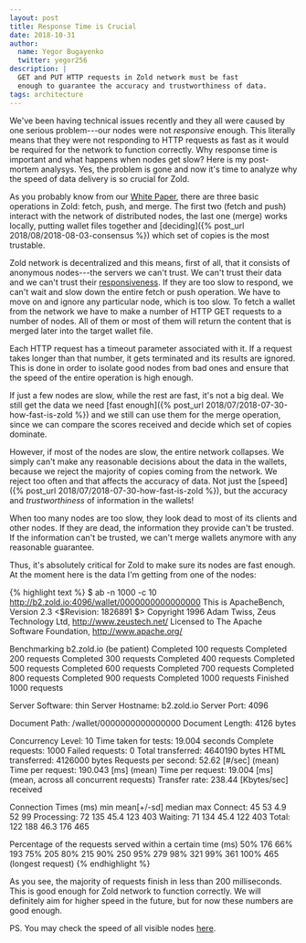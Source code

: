 ```yaml
---
layout: post
title: Response Time is Crucial
date: 2018-10-31
author:
  name: Yegor Bugayenko
  twitter: yegor256
description: |
  GET and PUT HTTP requests in Zold network must be fast
  enough to guarantee the accuracy and trustworthiness of data.
tags: architecture
---
```


We've been having technical issues recently and they all were caused
by one serious problem---our nodes were not _responsive_ enough. This
literally means that they were not responding to HTTP requests as fast
as it would be required for the network to function correctly. Why
response time is important and what happens when nodes get slow?
Here is my post-mortem analysys. Yes, the problem is gone and now it's
time to analyze why the speed of data delivery is so crucial for Zold.

<!--more-->

As you probably know from our [White Paper](https://papers.zold.io/wp.pdf),
there are three basic operations in Zold: fetch, push, and merge. The first
two (fetch and push) interact with the network of distributed nodes, the last one
(merge) works locally, putting wallet files together and
[deciding]({% post_url 2018/08/2018-08-03-consensus %}) which
set of copies is the most trustable.

Zold network is decentralized and this means, first of all, that it
consists of anonymous nodes---the servers we can't trust. We can't trust
their data and we can't trust their
[responsiveness](https://en.wikipedia.org/wiki/Responsiveness). If they are too slow
to respond, we can't wait and slow down the entire fetch or push operation.
We have to move on and ignore any particular node, which is too slow. To fetch
a wallet from the network we have to make a number of HTTP GET requests to
a number of nodes. All of them or most of them will return the content
that is merged later into the target wallet file.

Each HTTP request has a timeout parameter associated with it.
If a request takes longer than that
number, it gets terminated and its results are ignored. This is done in order
to isolate good nodes from bad ones and ensure that the speed of the entire
operation is high enough.

If just a few nodes are slow, while the rest are fast, it's not a big deal. We
still get the data we need
[fast enough]({% post_url 2018/07/2018-07-30-how-fast-is-zold %}) and we still can use them for the
merge operation, since we can compare the scores received and decide
which set of copies dominate.

However, if most of the nodes are slow, the entire network collapses. We simply
can't make any reasonable decisions about the data in the wallets, because
we reject the majority of copies coming from the network. We reject too
often and that affects the accuracy of data. Not just the
[speed]({% post_url 2018/07/2018-07-30-how-fast-is-zold %}), but the
accuracy and _trustworthiness_ of information in the wallets!

When too many nodes are too slow, they look dead to most of its clients and
other nodes. If they are dead, the information they provide can't be trusted.
If the information can't be trusted, we can't merge wallets anymore with
any reasonable guarantee.

Thus, it's absolutely critical for Zold to make sure its nodes are fast enough.
At the moment here is the data I'm getting from one of the nodes:

{% highlight text %}
$ ab -n 1000 -c 10 http://b2.zold.io:4096/wallet/0000000000000000
This is ApacheBench, Version 2.3 <$Revision: 1826891 $>
Copyright 1996 Adam Twiss, Zeus Technology Ltd, http://www.zeustech.net/
Licensed to The Apache Software Foundation, http://www.apache.org/

Benchmarking b2.zold.io (be patient)
Completed 100 requests
Completed 200 requests
Completed 300 requests
Completed 400 requests
Completed 500 requests
Completed 600 requests
Completed 700 requests
Completed 800 requests
Completed 900 requests
Completed 1000 requests
Finished 1000 requests


Server Software:        thin
Server Hostname:        b2.zold.io
Server Port:            4096

Document Path:          /wallet/0000000000000000
Document Length:        4126 bytes

Concurrency Level:      10
Time taken for tests:   19.004 seconds
Complete requests:      1000
Failed requests:        0
Total transferred:      4640190 bytes
HTML transferred:       4126000 bytes
Requests per second:    52.62 [#/sec] (mean)
Time per request:       190.043 [ms] (mean)
Time per request:       19.004 [ms] (mean, across all concurrent requests)
Transfer rate:          238.44 [Kbytes/sec] received

Connection Times (ms)
              min  mean[+/-sd] median   max
Connect:       45   53   4.9     52      99
Processing:    72  135  45.4    123     403
Waiting:       71  134  45.4    122     403
Total:        122  188  46.3    176     465

Percentage of the requests served within a certain time (ms)
  50%    176
  66%    193
  75%    205
  80%    215
  90%    250
  95%    279
  98%    321
  99%    361
 100%    465 (longest request)
{% endhighlight %}

As you see, the majority of requests finish in less than 200 milliseconds.
This is good enough for Zold network to function correctly. We will definitely
aim for higher speed in the future, but for now these numbers are good enough.

PS. You may check the speed of all visible nodes [here](http://www.zold.io/health.html).

